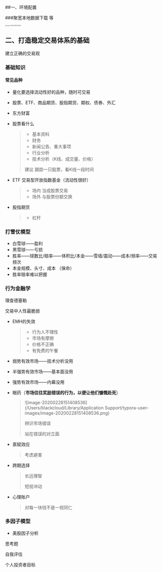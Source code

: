 ##一、环境配置

###聚宽本地数据下载 等

<img src="/Users/blackcloud/Library/Application Support/typora-user-images/image-20200228133535534.png" alt="image-20200228133535534" style="zoom:25%;" />



## 二、打造稳定交易体系的基础

建立正确的交易观

### 基础知识

#### 常见品种

* 量化要选择流动性好的品种，随时可交易

* 股票、ETF、商品期货、股指期货、期权、债券、外汇

* 东方财富

* 股票看什么

  > * 基本资料
  > * 财务
  > * 新闻公告、重大事项
  > * 行业分析
  > * 技术分析（K线、成交量、价格）
  >
  > 建议 跟踪一只股票，看K线一段时间

* ETF 交易型开放指数基金（流动性很好）

  > * 场内 当成股票交易
  > * 场外 与股票份额交换

* 股指期货

  > * 杠杆

### 打雪仗模型

* 白雪球——盈利
* 黑雪球——亏损
* 胜率——球数比/赔率——体积比/本金——雪墙/震动——成本/频率——交易频次
* 本金规模、头寸、成本   （保命） 
* 胜率赔率难以把握

### 行为金融学

理查德塞勒

交易中人性最脆弱

* EMH的失效

  >* 行为人不理性
  >* 市场有摩擦
  >* 价格不正确
  >* 有免费的午餐

* 弱势有效市场——技术分析没用

* 半强势有效市场——基本面没用

* 强势有效市场——内幕没用

* 眼药（**市场往往奖励错误的行为，以便让他们慷慨赴死**）

  > ![image-20200228151408536](/Users/blackcloud/Library/Application Support/typora-user-images/image-20200228151408536.png)
  >
  > 辨识市场错误
  >
  > 站在错误的对立面

* 禀赋效应

  > 考虑避害

* 跨期选择

  > 长远理智
  >
  > 短视冲动

* 心理账户

  > 对每一块钱不是一视同仁

### 多因子模型

* 美股因子分析





思考题

自我评估

个人投资者目标

